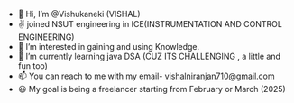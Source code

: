 - 👋 Hi, I’m @Vishukaneki (VISHAL)
- ✌ joined NSUT engineering in ICE(INSTRUMENTATION AND CONTROL ENGINEERING)
- 👀 I’m interested in gaining and using Knowledge. 
- 🌱 I’m currently learning java DSA (CUZ ITS CHALLENGING , a little and fun too)
- 📫 You can reach to me with my email- vishalniranjan710@gmail.com
- 😃 My goal is being a freelancer starting from February or March (2025) 
<!---
Vishukaneki/Vishukaneki is a ✨ special ✨ repository because its `README.md` (this file) appears on your GitHub profile.
You can click the Preview link to take a look at your changes.
--->

